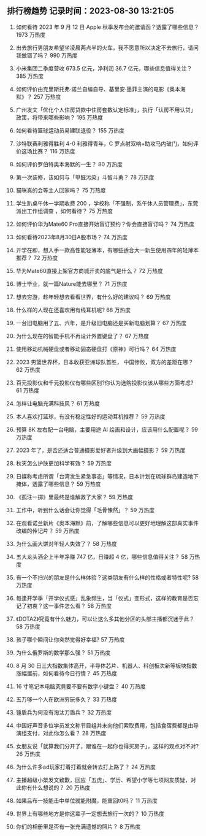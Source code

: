
## 排行榜趋势 记录时间：2023-08-30 13:21:05
  
  1. 如何看待 2023 年 9 月 12 日 Apple 秋季发布会的邀请函？透露了哪些信息？ 1973 万热度
    
  2. 出去旅行男朋友希望坐凌晨两点半的火车，我不愿意所以决定不去旅行，请问我做错了吗？ 990 万热度
    
  3. 小米集团二季度营收 673.5 亿元，净利润 36.7 亿元，哪些信息值得关注？ 385 万热度
    
  4. 如何评价由克里斯托弗·诺兰自编自导、基里安·墨菲主演的电影《奥本海默》？ 257 万热度
    
  5. 广州发文「优化个人住房贷款中住房套数认定标准」，执行「认房不用认贷」政策，将带来哪些影响？ 195 万热度
    
  6. 如何看待篮球运动员易建联退役？ 155 万热度
    
  7. 沙特联赛利雅得胜利 4-0 利雅得青年，C 罗点射双响+助攻马内破门，如何评价这场比赛？ 116 万热度
    
  8. 如何评价罗伯特奥本海默的一生？ 80 万热度
    
  9. 第一次装修，该如何与「甲醛污染」斗智斗勇？ 78 万热度
    
  10. 猫咪真的会等主人回家吗？ 75 万热度
    
  11. 学生趴桌午休一学期收费 200 ，学校称「不强制，系午休人员管理费」，东莞派出工作组调查 ，如何看待？ 75 万热度
    
  12. 如何评价华为Mate60 Pro直接开始盲订预约？你会直接盲订吗？ 74 万热度
    
  13. 如何看待2023年8月30日A股市场？ 74 万热度
    
  14. 开学在即，想入手一款高性能轻薄本，有哪些适合大一新生使用四年的轻薄本推荐？ 72 万热度
    
  15. 华为Mate60直接上架官方商城开卖的底气是什么？ 72 万热度
    
  16. 博士毕业，就一篇Nature能去哪里？ 71 万热度
    
  17. 想去穷游，趁年轻想去看看世界，有什么好的建议吗？ 69 万热度
    
  18. 什么样的人现在还喜欢用有线耳机呢? 68 万热度
    
  19. 一台旧电脑用了五、六年，是升级旧电脑还是买新电脑划算？ 67 万热度
    
  20. 为什么现在的智能手机不再设计外置键盘了？ 67 万热度
    
  21. 使用移动机械硬盘或者移动固态硬盘打《原神》可行吗？ 64 万热度
    
  22. 2023 男篮世界杯，日本收获亚洲球队首胜， 中国惨败，双方的差距在哪？ 62 万热度
    
  23. 百元投影仪和千元投影仪有哪些区别?你认为选购投影仪该从哪些方面考虑? 61 万热度
    
  24. 怎样让电脑充满科技风？ 61 万热度
    
  25. 本人喜欢打篮球，有没有稳定性好的运动耳机推荐？ 59 万热度
    
  26. 预算 8K 左右配一台电脑，主要用途 AI 绘画和设计，应该用什么配置呢？ 59 万热度
    
  27. 2023 年了，是否还适合普通摄影爱好者升级到大画幅摄影？ 59 万热度
    
  28. 秋天怎么护肤更加科学有效？ 59 万热度
    
  29. 日媒称考虑所谓「台湾发生紧急事态」等情况，日本计划在琉球群岛建造地下掩体，透露了哪些信息？ 59 万热度
    
  30. 《孤注一掷》里最终是谁解救了大家？ 59 万热度
    
  31. 工作中，听到什么话会让你觉得「毛骨悚然」？ 59 万热度
    
  32. 在观看诺兰新片《奥本海默》前，了解哪些信息可以更好地理解这部真实事件改编的传记片？ 59 万热度
    
  33. 为什么画大饼对年轻人失效了？ 58 万热度
    
  34. 五大龙头酒企上半年净赚 747 亿，日赚超 4 亿，哪些信息值得关注？ 58 万热度
    
  35. 有一个不扫兴的朋友是什么样体验？这类朋友有什么样的性格或者特性呢? 58 万热度
    
  36. 每逢开学季「开学仪式感」乱象频生，当「仪式」变形式，这样的教育是否忘记了初衷？这一事件怎么看？ 58 万热度
    
  37. 《DOTA2》究竟有什么魅力，可以让这么多其他分区的头部主播都沉迷于此？ 58 万热度
    
  38. 孩子哪个瞬间让你突然觉得好幸福? 57 万热度
    
  39. 为什么俄罗斯的数学那么强？ 51 万热度
    
  40. 8 月 30 日三大指数集体高开，半导体芯片、机器人、科创板次新等板块指数涨幅居前，如何看待今日行情？ 45 万热度
    
  41. 16 寸笔记本电脑究竟要不要有数字小键盘？ 40 万热度
    
  42. 五万够一个人在欧洲穷玩多久？ 33 万热度
    
  43. 锤盾兵为何没有淘汰刀盾兵？ 32 万热度
    
  44. 中国好声音多位学员发文称节目组并未向他们索取费用，包括食宿费都是由导演组支付，对此你怎么看？ 28 万热度
    
  45. 女朋友说「就算我们分开了，跟谁在一起你也得买房子」，这样的观点对不对? 26 万热度
    
  46. 为什么许多ad玩家打着打着就会转去打上路了？ 24 万热度
    
  47. 主播超级小桀发文致歉，回应「五虎」、学历、希望小学等七项网友质疑，对此你有什么想说的？ 20 万热度
    
  48. 如果吕布一技能击中单位就能附魔，能重回t0吗？ 11 万热度
    
  49. 世界上有哪些地方是你这辈子一定想去旅行一次的？ 10 万热度
    
  50. 你们的相册里是否有一张充满遗憾的照片？ 8 万热度
    